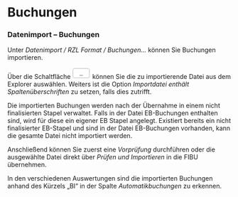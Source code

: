 # Buchungen

### Datenimport – Buchungen


Unter *Datenimport / RZL Format / Buchungen…* können Sie Buchungen importieren.

Über die Schaltfläche ![Image](<img/NeuesElement176.png>) können Sie die zu importierende Datei aus dem Explorer auswählen. Weiters ist die Option *Importdatei enthält Spaltenüberschriften* zu setzen, falls dies zutrifft.

Die importierten Buchungen werden nach der Übernahme in einem nicht finalisierten Stapel verwaltet. Falls in der Datei EB-Buchungen enthalten sind, wird für diese ein eigener EB Stapel angelegt. Existiert bereits ein nicht finalisierter EB-Stapel und sind in der Datei EB-Buchungen vorhanden, kann die gesamte Datei nicht importiert werden.

Anschließend können Sie zuerst eine *Vorprüfung* durchführen oder die ausgewählte Datei direkt über *Prüfen und Importieren* in die FIBU übernehmen.

In den verschiedenen Auswertungen sind die importierten Buchungen anhand des Kürzels „BI“ in der Spalte *Automatikbuchungen* zu erkennen.

